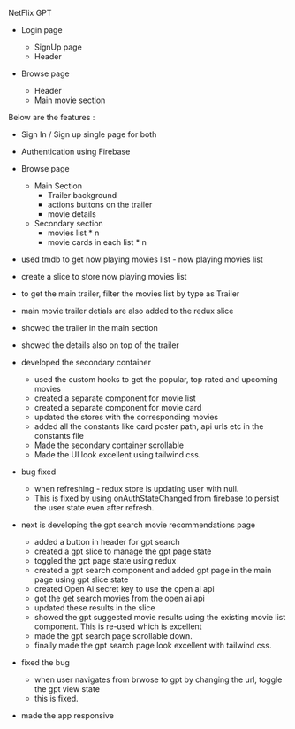 NetFlix GPT

- Login page 
    - SignUp page
    - Header

- Browse page
  - Header
  - Main movie section
    

Below are the features : 

- Sign In / Sign up single page for both
- Authentication using Firebase
- Browse page 
  - Main Section
    - Trailer background
    - actions buttons on the trailer
    - movie details
  - Secondary section
    - movies list * n
    - movie cards in each list * n

- used tmdb to get now playing movies list - now playing movies list
- create a slice to store now playing movies list
- to get the main trailer, filter the movies list by type as Trailer
- main movie trailer detials are also added to the redux slice
- showed the trailer in the main section
- showed the details also on top of the trailer

- developed the secondary container
  - used the custom hooks to get the popular, top rated and upcoming movies
  - created a separate component for movie list
  - created a separate component for movie card
  - updated the stores with the corresponding movies
  - added all the constants like card poster path, api urls etc in the constants file
  - Made the secondary container scrollable
  - Made the UI look excellent using tailwind css.

- bug fixed
  - when refreshing - redux store is updating user with null. 
  - This is fixed by using onAuthStateChanged from firebase to persist the user state  even after refresh.

- next is developing the gpt search movie recommendations page
  - added a button in header for gpt search
  - created a gpt slice to manage the gpt page state
  - toggled the gpt page state using redux
  - created a gpt search component and added gpt page in the main page using gpt slice state
  - created Open Ai secret key to use the open ai api
  - got the get search movies from the open ai api
  - updated these results in the slice
  - showed the gpt suggested movie results using the existing movie list component. This is re-used which is excellent
  - made the gpt search page scrollable down. 
  - finally made the gpt search page look excellent with tailwind css.

- fixed the bug 
  - when user navigates from brwose to gpt by changing the url, toggle the gpt view state
  - this is fixed.

- made the app responsive